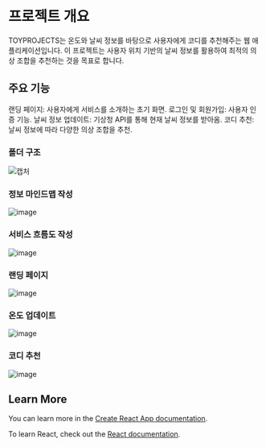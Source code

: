 # 프로젝트 개요

TOYPROJECTS는 온도와 날씨 정보를 바탕으로 사용자에게 코디를 추천해주는 웹 애플리케이션입니다. 이 프로젝트는 사용자 위치 기반의 날씨 정보를 활용하여 최적의 의상 조합을 추천하는 것을 목표로 합니다.

## 주요 기능

랜딩 페이지: 사용자에게 서비스를 소개하는 초기 화면.
로그인 및 회원가입: 사용자 인증 기능.
날씨 정보 업데이트: 기상청 API를 통해 현재 날씨 정보를 받아옴.
코디 추천: 날씨 정보에 따라 다양한 의상 조합을 추천.

### 폴더 구조

![캡처](https://github.com/user-attachments/assets/58089ba2-fcbd-4af5-af0c-5fdc3e9449ba)

### 정보 마인드맵 작성

![image](https://github.com/user-attachments/assets/bdc625f1-76bc-4a22-84fd-9facdef940a1)

### 서비스 흐름도 작성

![image](https://github.com/user-attachments/assets/662e752d-55af-4543-9d8e-931f04cd8fc4)

### 랜딩 페이지

![image](https://github.com/user-attachments/assets/b729c166-24ff-4e71-8178-35261a73f76d)

### 온도 업데이트

![image](https://github.com/user-attachments/assets/242e6c9d-fbd0-43d1-a486-1b50f3986e11)

### 코디 추천

![image](https://github.com/user-attachments/assets/3a467da9-a00d-4ae9-963b-980e34bc50af)

## Learn More

You can learn more in the [Create React App documentation](https://facebook.github.io/create-react-app/docs/getting-started).

To learn React, check out the [React documentation](https://reactjs.org/).
